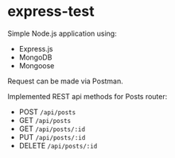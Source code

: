 # express-test

Simple Node.js application using:
- Express.js
- MongoDB
- Mongoose

Request can be made via Postman.

Implemented REST api methods for Posts router:

- POST ``/api/posts``
- GET ``/api/posts``
- GET ``/api/posts/:id``
- PUT ``/api/posts/:id``
- DELETE ``/api/posts/:id``
